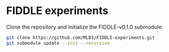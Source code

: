 # FIDDLE experiments

Clone the repository and initialize the FIDDLE-v0.1.0 submodule:
```bash
git clone https://github.com/MLD3/FIDDLE-experiments.git
git submodule update --init --recursive
```
